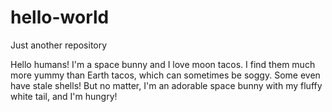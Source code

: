 # hello-world
Just another repository

Hello humans! I'm a space bunny and I love moon tacos. I find them much more yummy than Earth tacos, which can sometimes be soggy. Some even have stale shells! But no matter, I'm an adorable space bunny with my fluffy white tail, and I'm hungry!
